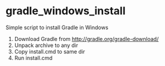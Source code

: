 # gradle_windows_install
Simple script to install Gradle in Windows

1. Download Gradle from http://gradle.org/gradle-download/
2. Unpack archive to any dir
3. Copy install.cmd to same dir
4. Run install.cmd
